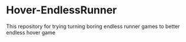 # Hover-EndlessRunner
This repository for trying turning boring endless runner games to better endless hover game
